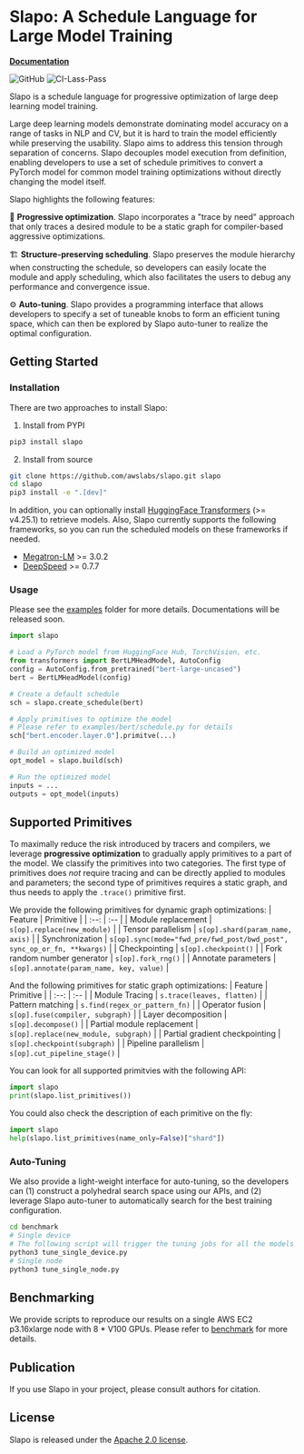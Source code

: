 <!--- Copyright Amazon.com, Inc. or its affiliates. All Rights Reserved. -->
<!--- SPDX-License-Identifier: Apache-2.0  -->

# Slapo: A Schedule Language for Large Model Training
[**Documentation**](https://awslabs.github.io/slapo/) 

![GitHub](https://img.shields.io/github/license/awslabs/slapo)
![CI-Lass-Pass](https://img.shields.io/endpoint?url=https://gist.githubusercontent.com/aire-meta-bot/4b5f48daff54fb5d1a862c1649632648/raw/awslabs-slapo-ci-badge-last-pass.json)


Slapo is a schedule language for progressive optimization of large deep learning model training.

Large deep learning models demonstrate dominating model accuracy on a range of tasks in NLP and CV, but it is hard to train the model efficiently while preserving the usability. Slapo aims to address this tension through separation of concerns. Slapo decouples model execution from definition, enabling developers to use a set of schedule primitives to convert a PyTorch model for common model training optimizations without directly changing the model itself.

Slapo highlights the following features:

:rocket: **Progressive optimization**. Slapo incorporates a "trace by need" approach that only traces a desired module to be a static graph for compiler-based aggressive optimizations.

:building_construction: **Structure-preserving scheduling**. Slapo preserves the module hierarchy when constructing the schedule, so developers can easily locate the module and apply scheduling, which also facilitates the users to debug any performance and convergence issue.

:gear: **Auto-tuning**. Slapo provides a programming interface that allows developers to specify a set of tuneable knobs to form an efficient tuning space, which can then be explored by Slapo auto-tuner to realize the optimal configuration.


## Getting Started

### Installation

There are two approaches to install Slapo:

1. Install from PYPI

```bash
pip3 install slapo
```

2. Install from source

```bash
git clone https://github.com/awslabs/slapo.git slapo
cd slapo
pip3 install -e ".[dev]"
```

In addition, you can optionally install [HuggingFace Transformers](https://github.com/huggingface/transformers) (>= v4.25.1) to retrieve models.
Also, Slapo currently supports the following frameworks, so you can run the scheduled models on these frameworks if needed.
* [Megatron-LM](https://github.com/NVIDIA/Megatron-LM) >= 3.0.2
* [DeepSpeed](https://github.com/microsoft/DeepSpeed) >= 0.7.7


### Usage
Please see the [examples](examples/) folder for more details. Documentations will be released soon.
```python
import slapo

# Load a PyTorch model from HuggingFace Hub, TorchVision, etc.
from transformers import BertLMHeadModel, AutoConfig
config = AutoConfig.from_pretrained("bert-large-uncased")
bert = BertLMHeadModel(config)

# Create a default schedule
sch = slapo.create_schedule(bert)

# Apply primitives to optimize the model
# Please refer to examples/bert/schedule.py for details
sch["bert.encoder.layer.0"].primitve(...)

# Build an optimized model
opt_model = slapo.build(sch)

# Run the optimized model
inputs = ...
outputs = opt_model(inputs)
```


## Supported Primitives
To maximally reduce the risk introduced by tracers and compilers, we leverage **progressive optimization** to gradually apply primitives to a part of the model. We classify the primitives into two categories. The first type of primitives does *not* require tracing and can be directly applied to modules and parameters; the second type of primitives requires a static graph, and thus needs to apply the `.trace()` primitive first.

We provide the following primitives for dynamic graph optimizations:
| Feature | Primitive |
| :--: | :-- |
| Module replacement | `s[op].replace(new_module)` |
| Tensor parallelism | `s[op].shard(param_name, axis)` |
| Synchronization | `s[op].sync(mode="fwd_pre/fwd_post/bwd_post", sync_op_or_fn, **kwargs)` |
| Checkpointing | `s[op].checkpoint()` |
| Fork random number generator | `s[op].fork_rng()` |
| Annotate parameters | `s[op].annotate(param_name, key, value)` |

And the following primitives for static graph optimizations:
| Feature | Primitive |
| :--: | :-- |
| Module Tracing | `s.trace(leaves, flatten)` |
| Pattern matching | `s.find(regex_or_pattern_fn)` |
| Operator fusion | `s[op].fuse(compiler, subgraph)` |
| Layer decomposition | `s[op].decompose()` |
| Partial module replacement | `s[op].replace(new_module, subgraph)` |
| Partial gradient checkpointing | `s[op].checkpoint(subgraph)` |
| Pipeline parallelism | `s[op].cut_pipeline_stage()` |

You can look for all supported primitvies with the following API:

```python
import slapo
print(slapo.list_primitives())
```

You could also check the description of each primitive on the fly:

```python
import slapo
help(slapo.list_primitives(name_only=False)["shard"])
```

### Auto-Tuning
We also provide a light-weight interface for auto-tuning, so the developers can (1) construct a polyhedral search space using our APIs, and (2) leverage Slapo auto-tuner to automatically search for the best training configuration.

```bash
cd benchmark
# Single device
# The following script will trigger the tuning jobs for all the models
python3 tune_single_device.py
# Single node
python3 tune_single_node.py
```


## Benchmarking
We provide scripts to reproduce our results on a single AWS EC2 p3.16xlarge node with 8 * V100 GPUs.
Please refer to [benchmark](benchmark/README.md) for more details.


## Publication
If you use Slapo in your project, please consult authors for citation.


## License
Slapo is released under the [Apache 2.0 license](LICENSE).
